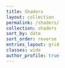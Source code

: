 ```yaml
---
title: Shaders
layout: collection
permalink: /shaders/
collection: shaders
sort_by: date
sort_order: reverse
entries_layout: grid
classes: wide
author_profile: true
---
```

